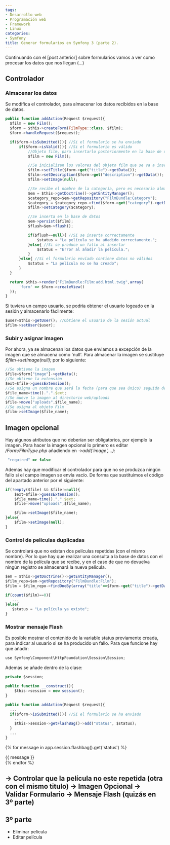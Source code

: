 ```yaml
---
tags:
- Desarrollo web
- Programación web
- Framework
- Linux
categories:
- Symfony
title: Generar formularios en Symfony 3 (parte 2).
---
```


Continuando con el [post anterior] sobre formularios vamos a ver como procesar los datos que nos llegan (...)


## Controlador

### Almacenar los datos

Se modifica el controlador, para almacenar los datos recibidos en la base de datos.

```javascript
public function addAction(Request $request){
  $film = new Film();
  $form = $this->createForm(FilmType::class, $film);
  $form->handleRequest($request);

  if($form->isSubmitted()){ //Si el formulario se ha enviado
      if($form->isValid()){ //Si el formulario es válido
          //Objeto film, para insertarlo posteriormente en la base de datos
          $film = new Film(); 

          //Se inicializan los valores del objeto film que se va a insertar con los datos recibidos
          $film->setTitle($form->get("title")->getData()); 
          $film->setDescription($form->get("description")->getData());
          $film->setImage(null);

          //Se recibe el nombre de la categoría, pero es necesario almacenar su id.
          $em = $this->getDoctrine()->getEntityManager(); 
          $category_repo=$em->getRepository("FilmBundle:Category");  
          $category = $category_repo->find($form->get("category")->getData());
          $film->setCategory($category);

          //Se inserta en la base de datos
          $em->persist($film); 
          $flush=$em->flush();

          if($flush==null){ //Si se inserta correctamente
              $status = "La película se ha añadido correctamente.";
          }else{ //Si se produce un fallo al insertar
              $status = "Error al añadir la película.";    
          }
      }else{ //Si el formulario envíado contiene datos no válidos
          $status = "La película no se ha creado";
      }
  }

  return $this->render("FilmBundle:Film:add.html.twig",array(
      'form' => $form->createView()
  )); 
}
```

Si tuviera un campo usuario, se podría obtener el usuario logeado en la sesión y almacenarlo fácilmente:

```javascript
$user=$this->getUser(); //Obtiene el usuario de la sesión actual
$film->setUser($user);
```

### Subir y asignar imagen

Por ahora, ya se almacenan los datos que enviamos a excepción de la imagen que se almacena como 'null'. Para almacenar la imagen se sustituye *$film->setImage(null);* por lo siguiente:

```javascript
//Se obtiene la imagen
$file=$form["image"]->getData();
//Se obtiene la extensión
$ext=$file->guessExtension();
//Se asigna un nombre que será la fecha (para que sea único) seguido de la extensión
$file_name=time().".".$ext;
//Se mueve la imagen al directorio web/uploads
$file->move("uploads",$file_name);
//Se asigna al objeto Film
$film->setImage($file_name);
```

## Imagen opcional

Hay algunos atributos que no deberían ser obligatorios, por ejemplo la imagen. Para hacer la imagen opcional lo primero es editar */Form/FilmType.php* añadiendo en *->add('image',...)*:

```javascript
 "required" => false
```

Además hay que modificar el controlador para que no se produzca ningún fallo si el campo imagen se envía vacío. De forma que sustituimos el código del apartado anterior por el siguiente:

```javascript
if(!empty($file) && $file!=null){
    $ext=$file->guessExtension();
    $file_name=time().".".$ext;
    $file->move("uploads",$file_name);

    $film->setImage($file_name);      
}else{
    $film->setImage(null);
}    
```

### Control de películas duplicadas

Se controlará que no existan dos películas repetidas (con el mismo nombre). Por lo que hay que realizar una consulta a la base de datos con el nombre de la película que se recibe, y en el caso de que no devuelva ningún registro se almacenará la nueva película.

```javascript
$em = $this->getDoctrine()->getEntityManager();
$film_repo=$em->getRepository("FilmBundle:Film");
$film = $film_repo->findOneBy(array("title"=>$form->get("title")->getData()));

if(count($film)==0){
   ...
}else{
   $status = "La película ya existe";
}
```

### Mostrar mensaje Flash

Es posible mostrar el contenido de la variable status previamente creada, para indicar al usuario si se ha producido un fallo. Para que funcione hay que añadir:

```javascript
use Symfony\Component\HttpFoundation\Session\Session;
```

Además se añade dentro de la clase:

```javascript
private $session; 

public function __construct(){
    $this->session = new session();
}  

public function addAction(Request $request){
  ...
  if($form->isSubmitted()){ //Si el formulario se ha enviado
    ...
    $this->session->getFlashBag()->add("status", $status);
  }
  ...
}
```

{% for message in app.session.flashbag().get('status') %}
			<div class="alert alert-success">{{ message }}</div>
		{% endfor %}

-> Controlar que la película no este repetida (otra con el mismo titulo)
-> Imagen Opcional
-> Validar Formulario
-> Mensaje Flash (quizás en 3º parte)
--------
3º parte
--------
- Eliminar película
- Editar película
